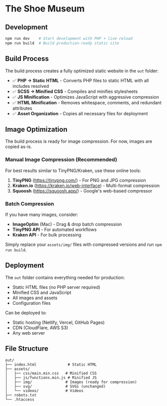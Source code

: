 # The Shoe Museum

## Development

```bash
npm run dev    # Start development with PHP + live reload
npm run build  # Build production-ready static site
```

## Build Process

The build process creates a fully optimized static website in the `out` folder:

- ✅ **PHP → Static HTML** - Converts PHP files to static HTML with all includes resolved
- ✅ **SCSS → Minified CSS** - Compiles and minifies stylesheets
- ✅ **JS Minification** - Optimizes JavaScript with aggressive compression
- ✅ **HTML Minification** - Removes whitespace, comments, and redundant attributes
- ✅ **Asset Organization** - Copies all necessary files for deployment

## Image Optimization

The build process is ready for image compression. For now, images are copied as-is. 

### Manual Image Compression (Recommended)

For best results similar to TinyPNG/Kraken, use these online tools:

1. **TinyPNG** (https://tinypng.com/) - For PNG and JPG compression
2. **Kraken.io** (https://kraken.io/web-interface) - Multi-format compression
3. **Squoosh** (https://squoosh.app/) - Google's web-based compressor

### Batch Compression

If you have many images, consider:
- **ImageOptim** (Mac) - Drag & drop batch compression
- **TinyPNG API** - For automated workflows
- **Kraken API** - For bulk processing

Simply replace your `assets/img/` files with compressed versions and run `npm run build`.

## Deployment

The `out` folder contains everything needed for production:
- Static HTML files (no PHP server required)
- Minified CSS and JavaScript
- All images and assets
- Configuration files

Can be deployed to:
- Static hosting (Netlify, Vercel, GitHub Pages)
- CDN (CloudFlare, AWS S3)
- Any web server

## File Structure

```
out/
├── index.html              # Static HTML
├── assets/
│   ├── css/main.min.css   # Minified CSS
│   ├── js/functions.min.js # Minified JS
│   ├── img/               # Images (ready for compression)
│   ├── svg/               # SVGs (unchanged)
│   └── videos/            # Videos
├── robots.txt
└── .htaccess
```